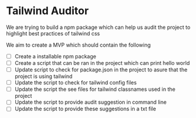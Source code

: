 # Tailwind Auditor

We are trying to build a npm package which can help us audit the project to highlight best practices of tailwind css

We aim to create a MVP which should contain the following

- [ ] Create a installable npm package
- [ ] Create a script that can be ran in the project which can print hello world
- [ ] Update script to check for package.json in the project to asure that the project is using tailwind
- [ ] Update the script to check for tailwind config files
- [ ] Update the script the see files for tailwind classnames used in the project
- [ ] Update the script to provide audit suggestion in command line
- [ ] Update the script to provide these suggestions in a txt file

